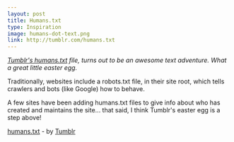 ```yaml
---
layout: post
title: Humans.txt
type: Inspiration
image: humans-dot-text.png
link: http://tumblr.com/humans.txt
---
```


_[Tumblr's humans.txt](http://tumblr.com/humans.txt) file, turns out to be an awesome text adventure. What a great little easter egg._

Traditionally, websites include a robots.txt file, in their site root, which tells crawlers and bots (like Google) how to behave.

A few sites have been adding humans.txt files to give info about who has created and maintains the site... that said, I think Tumblr's easter egg is a step above!

[humans.txt](http://tumblr.com/humans.txt) - by [Tumblr](http://tumblr.com)
